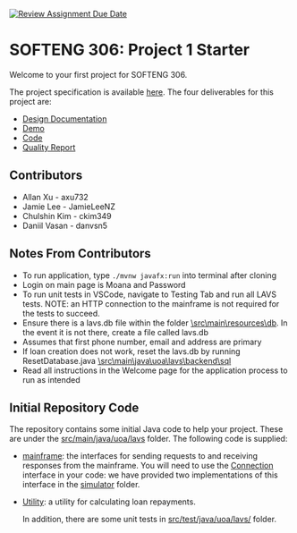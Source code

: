 [![Review Assignment Due Date](https://classroom.github.com/assets/deadline-readme-button-22041afd0340ce965d47ae6ef1cefeee28c7c493a6346c4f15d667ab976d596c.svg)](https://classroom.github.com/a/5pVslkgH)

# SOFTENG 306: Project 1 Starter

Welcome to your first project for SOFTENG 306.

The project specification is available [here](https://canvas.auckland.ac.nz/courses/105857/files/13471322). The four deliverables for this project are:

- [Design Documentation](https://canvas.auckland.ac.nz/courses/105857/assignments/400876)
- [Demo](https://canvas.auckland.ac.nz/courses/105857/assignments/400878)
- [Code](https://canvas.auckland.ac.nz/courses/105857/assignments/400879)
- [Quality Report](https://canvas.auckland.ac.nz/courses/105857/assignments/404409)

## Contributors

- Allan Xu - axu732
- Jamie Lee - JamieLeeNZ
- Chulshin Kim - ckim349
- Daniil Vasan - danvsn5

## Notes From Contributors

- To run application, type `./mvnw javafx:run` into terminal after cloning
- Login on main page is Moana and Password
- To run unit tests in VSCode, navigate to Testing Tab and run all LAVS tests. NOTE: an HTTP connection to the mainframe is not required for the tests to succeed.
- Ensure there is a lavs.db file within the folder [\src\main\resources\db](\src\main\resources\db). In the event it is not there, create a file called lavs.db
- Assumes that first phone number, email and address are primary
- If loan creation does not work, reset the lavs.db by running ResetDatabase.java [\src\main\java\uoa\lavs\backend\sql](\src\main\java\uoa\lavs\backend\sql)
- Read all instructions in the Welcome page for the application process to run as intended

## Initial Repository Code

The repository contains some initial Java code to help your project. These are under the [src/main/java/uoa/lavs](src/main/java/uoa/lavs) folder. The following code is supplied:

- [mainframe](src/main/java/uoa/lavs/mainframe): the interfaces for sending requests to and receiving responses from the mainframe. You will need to use the [Connection](src/main/java/uoa/lavs/mainframe/Connection.java) interface in your code: we have provided two implementations of this interface in the [simulator](src/main/java/uoa/lavs/mainframe/simulator/) folder.
- [Utility](src/main/java/uoa/lavs/utility/): a utility for calculating loan repayments.

  In addition, there are some unit tests in [src/test/java/uoa/lavs/](src/test/java/uoa/lavs/) folder.
